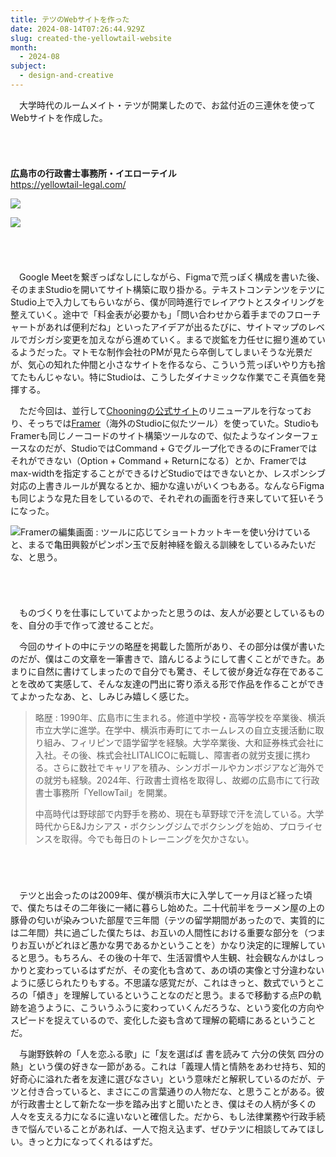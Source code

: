 ```yaml
---
title: テツのWebサイトを作った
date: 2024-08-14T07:26:44.929Z
slug: created-the-yellowtail-website
month:
  - 2024-08
subject:
  - design-and-creative
---
```

　大学時代のルームメイト・テツが開業したので、お盆付近の三連休を使ってWebサイトを作成した。

######  ﻿

**広島市の行政書士事務所・イエローテイル**\
<https://yellowtail-legal.com/>

![](/images/diary/created-the-yellowtail-website/5.webp)

![](/images/diary/created-the-yellowtail-website/6.webp)

###### ﻿

　Google Meetを繋ぎっぱなしにしながら、Figmaで荒っぽく構成を書いた後、そのままStudioを開いてサイト構築に取り掛かる。テキストコンテンツをテツにStudio上で入力してもらいながら、僕が同時進行でレイアウトとスタイリングを整えていく。途中で「料金表が必要かも」「問い合わせから着手までのフローチャートがあれば便利だね」といったアイデアが出るたびに、サイトマップのレベルでガシガシ変更を加えながら進めていく。まるで炭鉱を力任せに掘り進めているようだった。マトモな制作会社のPMが見たら卒倒してしまいそうな光景だが、気心の知れた仲間と小さなサイトを作るなら、こういう荒っぽいやり方も捨てたもんじゃない。特にStudioは、こうしたダイナミックな作業でこそ真価を発揮する。

　ただ今回は、並行して[Chooningの公式サイト](https://hello.chooning.app/)のリニューアルを行なっており、そっちでは[Framer](https://www.framer.com/)（海外のStudioに似たツール）を使っていた。StudioもFramerも同じノーコードのサイト構築ツールなので、似たようなインターフェースなのだが、StudioではCommand + Gでグループ化できるのにFramerではそれができない（Option + Command + Returnになる）とか、Framerではmax-widthを指定することができるけどStudioではできないとか、レスポンシブ対応の上書きルールが異なるとか、細かな違いがいくつもある。なんならFigmaも同じような見た目をしているので、それぞれの画面を行き来していて狂いそうになった。

![Framerの編集画面 : ツールに応じてショートカットキーを使い分けていると、まるで亀田興毅がピンポン玉で反射神経を鍛える訓練をしているみたいだな、と思う。](/images/diary/created-the-yellowtail-website/7.webp)

###### ﻿

　ものづくりを仕事にしていてよかったと思うのは、友人が必要としているものを、自分の手で作って渡せることだ。

　今回のサイトの中にテツの略歴を掲載した箇所があり、その部分は僕が書いたのだが、僕はこの文章を一筆書きで、諳んじるようにして書くことができた。あまりに自然に書けてしまったので自分でも驚き、そして彼が身近な存在であることを改めて実感して、そんな友達の門出に寄り添える形で作品を作ることができてよかったなあ、と、しみじみ嬉しく感じた。

> 略歴 : 1990年、広島市に生まれる。修道中学校・高等学校を卒業後、横浜市立大学に進学。在学中、横浜市寿町にてホームレスの自立支援活動に取り組み、フィリピンで語学留学を経験。大学卒業後、大和証券株式会社に入社。その後、株式会社LITALICOに転職し、障害者の就労支援に携わる。さらに数社でキャリアを積み、シンガポールやカンボジアなど海外での就労も経験。2024年、行政書士資格を取得し、故郷の広島市にて行政書士事務所「YellowTail」を開業。
>
> 中高時代は野球部で内野手を務め、現在も草野球で汗を流している。大学時代からE&Jカシアス・ボクシングジムでボクシングを始め、プロライセンスを取得。今でも毎日のトレーニングを欠かさない。

###### ﻿

　テツと出会ったのは2009年、僕が横浜市大に入学して一ヶ月ほど経った頃で、僕たちはその二年後に一緒に暮らし始めた。二十代前半をラーメン屋の上の豚骨の匂いが染みついた部屋で三年間（テツの留学期間があったので、実質的には二年間）共に過ごした僕たちは、お互いの人間性における重要な部分を（つまりお互いがどれほど愚かな男であるかということを）かなり決定的に理解していると思う。もちろん、その後の十年で、生活習慣や人生観、社会観なんかはしっかりと変わっているはずだが、その変化も含めて、あの頃の実像と寸分違わないように感じられたりもする。不思議な感覚だが、これはきっと、数式でいうところの「傾き」を理解しているということなのだと思う。まるで移動する点Pの軌跡を追うように、こういうふうに変わっていくんだろうな、という変化の方向やスピードを捉えているので、変化した姿も含めて理解の範疇にあるということだ。

　与謝野鉄幹の「人を恋ふる歌」に「友を選ばば 書を読みて 六分の侠気 四分の熱」という僕の好きな一節がある。これは「義理人情と情熱をあわせ持ち、知的好奇心に溢れた者を友達に選びなさい」という意味だと解釈しているのだが、テツと付き合っていると、まさにこの言葉通りの人物だな、と思うことがある。彼が行政書士として新たな一歩を踏み出すと聞いたとき、僕はその人柄が多くの人々を支える力になるに違いないと確信した。だから、もし法律業務や行政手続きで悩んでいることがあれば、一人で抱え込まず、ぜひテツに相談してみてほしい。きっと力になってくれるはずだ。